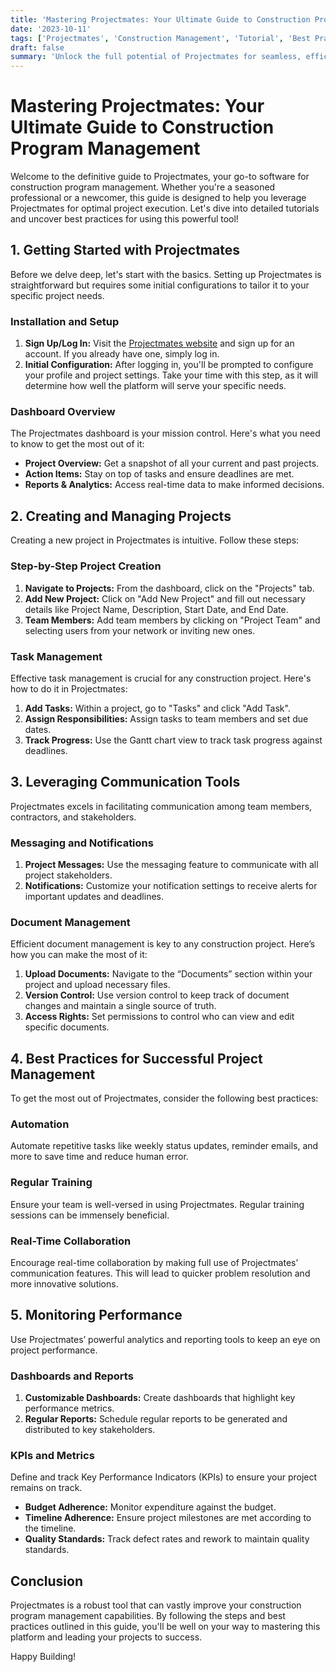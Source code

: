 ```yaml
---
title: 'Mastering Projectmates: Your Ultimate Guide to Construction Program Management'
date: '2023-10-11'
tags: ['Projectmates', 'Construction Management', 'Tutorial', 'Best Practices']
draft: false
summary: 'Unlock the full potential of Projectmates for seamless, efficient construction program management with our detailed guide and best practices.'
---
```


# Mastering Projectmates: Your Ultimate Guide to Construction Program Management

Welcome to the definitive guide to Projectmates, your go-to software for construction program management. Whether you're a seasoned professional or a newcomer, this guide is designed to help you leverage Projectmates for optimal project execution. Let's dive into detailed tutorials and uncover best practices for using this powerful tool!

## 1. Getting Started with Projectmates

Before we delve deep, let's start with the basics. Setting up Projectmates is straightforward but requires some initial configurations to tailor it to your specific project needs.

### Installation and Setup

1. **Sign Up/Log In:** Visit the [Projectmates website](https://www.projectmates.com) and sign up for an account. If you already have one, simply log in.
2. **Initial Configuration:** After logging in, you'll be prompted to configure your profile and project settings. Take your time with this step, as it will determine how well the platform will serve your specific needs.

### Dashboard Overview

The Projectmates dashboard is your mission control. Here's what you need to know to get the most out of it:

- **Project Overview:** Get a snapshot of all your current and past projects.
- **Action Items:** Stay on top of tasks and ensure deadlines are met.
- **Reports & Analytics:** Access real-time data to make informed decisions.

## 2. Creating and Managing Projects

Creating a new project in Projectmates is intuitive. Follow these steps:

### Step-by-Step Project Creation

1. **Navigate to Projects:** From the dashboard, click on the "Projects" tab.
2. **Add New Project:** Click on "Add New Project" and fill out necessary details like Project Name, Description, Start Date, and End Date.
3. **Team Members:** Add team members by clicking on "Project Team" and selecting users from your network or inviting new ones.

### Task Management

Effective task management is crucial for any construction project. Here's how to do it in Projectmates:

1. **Add Tasks:** Within a project, go to "Tasks" and click "Add Task".
2. **Assign Responsibilities:** Assign tasks to team members and set due dates.
3. **Track Progress:** Use the Gantt chart view to track task progress against deadlines.

## 3. Leveraging Communication Tools

Projectmates excels in facilitating communication among team members, contractors, and stakeholders.

### Messaging and Notifications

1. **Project Messages:** Use the messaging feature to communicate with all project stakeholders.
2. **Notifications:** Customize your notification settings to receive alerts for important updates and deadlines.

### Document Management

Efficient document management is key to any construction project. Here’s how you can make the most of it:

1. **Upload Documents:** Navigate to the “Documents” section within your project and upload necessary files.
2. **Version Control:** Use version control to keep track of document changes and maintain a single source of truth.
3. **Access Rights:** Set permissions to control who can view and edit specific documents.

## 4. Best Practices for Successful Project Management

To get the most out of Projectmates, consider the following best practices:

### Automation

Automate repetitive tasks like weekly status updates, reminder emails, and more to save time and reduce human error.

### Regular Training

Ensure your team is well-versed in using Projectmates. Regular training sessions can be immensely beneficial.

### Real-Time Collaboration

Encourage real-time collaboration by making full use of Projectmates’ communication features. This will lead to quicker problem resolution and more innovative solutions.

## 5. Monitoring Performance

Use Projectmates’ powerful analytics and reporting tools to keep an eye on project performance.

### Dashboards and Reports

1. **Customizable Dashboards:** Create dashboards that highlight key performance metrics.
2. **Regular Reports:** Schedule regular reports to be generated and distributed to key stakeholders.

### KPIs and Metrics

Define and track Key Performance Indicators (KPIs) to ensure your project remains on track.

- **Budget Adherence:** Monitor expenditure against the budget.
- **Timeline Adherence:** Ensure project milestones are met according to the timeline.
- **Quality Standards:** Track defect rates and rework to maintain quality standards.

## Conclusion

Projectmates is a robust tool that can vastly improve your construction program management capabilities. By following the steps and best practices outlined in this guide, you'll be well on your way to mastering this platform and leading your projects to success.

Happy Building!